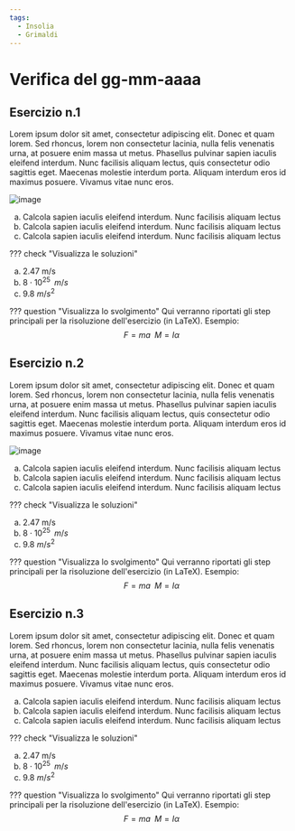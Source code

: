 ```yaml
---
tags:
  - Insolia
  - Grimaldi
---
```


# Verifica del gg-mm-aaaa

## Esercizio n.1
Lorem ipsum dolor sit amet, consectetur adipiscing elit. Donec et quam lorem. Sed rhoncus, lorem non consectetur lacinia, nulla felis venenatis urna, at posuere enim massa ut metus. Phasellus pulvinar sapien iaculis eleifend interdum. Nunc facilisis aliquam lectus, quis consectetur odio sagittis eget. Maecenas molestie interdum porta. Aliquam interdum eros id maximus posuere. Vivamus vitae nunc eros.

![image](https://user-images.githubusercontent.com/77018886/151383087-a950cec6-76b1-4b9b-b672-dbb39dcdb579.png)

<ol type="a">
    <li>Calcola sapien iaculis eleifend interdum. Nunc facilisis aliquam lectus</li>
    <li>Calcola sapien iaculis eleifend interdum. Nunc facilisis aliquam lectus</li>
    <li>Calcola sapien iaculis eleifend interdum. Nunc facilisis aliquam lectus</li>
</ol>
    
??? check "Visualizza le soluzioni"
    <ol type="a">
        <li>2.47 m/s</li>
        <li>$8 \cdot 10^{25} \; \; m/s$</li>
        <li>9.8 $m/s^2$</li>
    </ol>

??? question "Visualizza lo svolgimento"
    Qui verranno riportati gli step principali per la risoluzione dell'esercizio (in LaTeX). Esempio:
    $$ F=ma \; \; M=I α $$

## Esercizio n.2
Lorem ipsum dolor sit amet, consectetur adipiscing elit. Donec et quam lorem. Sed rhoncus, lorem non consectetur lacinia, nulla felis venenatis urna, at posuere enim massa ut metus. Phasellus pulvinar sapien iaculis eleifend interdum. Nunc facilisis aliquam lectus, quis consectetur odio sagittis eget. Maecenas molestie interdum porta. Aliquam interdum eros id maximus posuere. Vivamus vitae nunc eros.

![image](https://user-images.githubusercontent.com/77018886/151383151-f0669b14-7610-4214-aab2-a566fce7a6ed.png)

<ol type="a">
    <li>Calcola sapien iaculis eleifend interdum. Nunc facilisis aliquam lectus</li>
    <li>Calcola sapien iaculis eleifend interdum. Nunc facilisis aliquam lectus</li>
    <li>Calcola sapien iaculis eleifend interdum. Nunc facilisis aliquam lectus</li>
</ol>
    
??? check "Visualizza le soluzioni"
    <ol type="a">
        <li>2.47 m/s</li>
        <li>$8 \cdot 10^{25} \; \; m/s$</li>
        <li>9.8 $m/s^2$</li>
    </ol>

??? question "Visualizza lo svolgimento"
    Qui verranno riportati gli step principali per la risoluzione dell'esercizio (in LaTeX). Esempio:
    $$ F=ma \; \; M=I α $$

## Esercizio n.3
Lorem ipsum dolor sit amet, consectetur adipiscing elit. Donec et quam lorem. Sed rhoncus, lorem non consectetur lacinia, nulla felis venenatis urna, at posuere enim massa ut metus. Phasellus pulvinar sapien iaculis eleifend interdum. Nunc facilisis aliquam lectus, quis consectetur odio sagittis eget. Maecenas molestie interdum porta. Aliquam interdum eros id maximus posuere. Vivamus vitae nunc eros.

<ol type="a">
    <li>Calcola sapien iaculis eleifend interdum. Nunc facilisis aliquam lectus</li>
    <li>Calcola sapien iaculis eleifend interdum. Nunc facilisis aliquam lectus</li>
    <li>Calcola sapien iaculis eleifend interdum. Nunc facilisis aliquam lectus</li>
</ol>
    
??? check "Visualizza le soluzioni"
    <ol type="a">
        <li>2.47 m/s</li>
        <li>$8 \cdot 10^{25} \; \; m/s$</li>
        <li>9.8 $m/s^2$</li>
    </ol>

??? question "Visualizza lo svolgimento"
    Qui verranno riportati gli step principali per la risoluzione dell'esercizio (in LaTeX). Esempio:
    $$ F=ma \; \; M=I α $$
